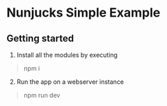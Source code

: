 # Nunjucks Simple Example

## Getting started
1. Install all the modules by executing
>  npm i

2. Run the app on a webserver instance
> npm run dev